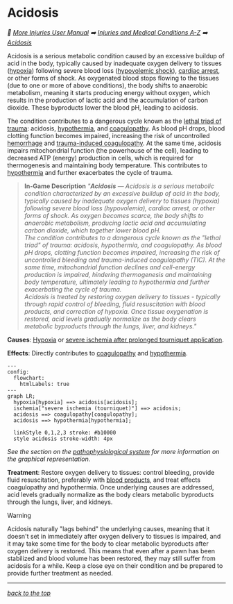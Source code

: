 # Acidosis

<!-- @generate_breadcrumb_trail {"template": "_:file_folder: {0}_", "connector": " :arrow_right: "} -->
_:file_folder: [More Injuries User Manual](/docs/wiki/README.md) :arrow_right: [Injuries and Medical Conditions A-Z](/docs/wiki/injuries-and-medical-conditions-a-z/README.md) :arrow_right: [Acidosis](/docs/wiki/injuries-and-medical-conditions-a-z/acidosis.md)_
<!-- @end_generated_block -->

Acidosis is a serious metabolic condition caused by an excessive buildup of acid in the body, typically caused by inadequate oxygen delivery to tissues ([hypoxia](#hypoxia)) following severe blood loss ([hypovolemic shock](#hypovolemic-shock)), [cardiac arrest](#cardiac-arrest), or other forms of shock. As oxygenated blood stops flowing to the tissues (due to one or more of above conditions), the body shifts to anaerobic metabolism, meaning it starts producing energy without oxygen, which results in the production of lactic acid and the accumulation of carbon dioxide. These byproducts lower the blood pH, leading to acidosis.

The condition contributes to a dangerous cycle known as the [lethal triad of trauma](#lethal-triad-of-trauma): acidosis, [hypothermia](#hypothermia), and [coagulopathy](#coagulopathy). As blood pH drops, blood clotting function becomes impaired, increasing the risk of uncontrolled [hemorrhage](#hemorrhage-spontaneous) and [trauma-induced coagulopathy](#coagulopathy). At the same time, acidosis impairs mitochondrial function (the powerhouse of the cell), leading to decreased ATP (energy) production in cells, which is required for thermogenesis and maintaining body temperature. This contributes to [hypothermia](#hypothermia) and further exacerbates the cycle of trauma.

> **In-Game Description**
> _"**Acidosis** &mdash; Acidosis is a serious metabolic condition characterized by an excessive buildup of acid in the body, typically caused by inadequate oxygen delivery to tissues (hypoxia) following severe blood loss (hypovolemia), cardiac arrest, or other forms of shock. As oxygen becomes scarce, the body shifts to anaerobic metabolism, producing lactic acid and accumulating carbon dioxide, which together lower blood pH.  
> The condition contributes to a dangerous cycle known as the "lethal triad" of trauma: acidosis, hypothermia, and coagulopathy. As blood pH drops, clotting function becomes impaired, increasing the risk of uncontrolled bleeding and trauma-induced coagulopathy (TIC). At the same time, mitochondrial function declines and cell-energy production is impaired, hindering thermogenesis and maintaining body temperature, ultimately leading to hypothermia and further exacerbating the cycle of trauma.  
> Acidosis is treated by restoring oxygen delivery to tissues - typically through rapid control of bleeding, fluid resuscitation with blood products, and correction of hypoxia. Once tissue oxygenation is restored, acid levels gradually normalize as the body clears metabolic byproducts through the lungs, liver, and kidneys."_

**Causes**: [Hypoxia](#hypoxia) or [severe ischemia after prolonged tourniquet application](#ischemia-tourniquet).

**Effects**: Directly contributes to [coagulopathy](#coagulopathy) and [hypothermia](#hypothermia).

```mermaid
---
config:
  flowchart:
    htmlLabels: true
---
graph LR;
  hypoxia[hypoxia] ==> acidosis[acidosis];
  ischemia["severe ischemia (tourniquet)"] ==> acidosis;
  acidosis ==> coagulopathy[coagulopathy];
  acidosis ==> hypothermia[hypothermia];

  linkStyle 0,1,2,3 stroke: #b10000
  style acidosis stroke-width: 4px
```

*See the section on the [pathophysiological system](#pathophysiological-system) for more information on the graphical representation.*

**Treatment**: Restore oxygen delivery to tissues: control bleeding, provide fluid resuscitation, preferably with [blood products](#blood-bag), and treat effects coagulopathy and hypothermia. Once underlying causes are addressed, acid levels gradually normalize as the body clears metabolic byproducts through the lungs, liver, and kidneys.

> [!WARNING]
> Acidosis naturally "lags behind" the underlying causes, meaning that it doesn't set in immediately after oxygen delivery to tissues is impaired, and it may take some time for the body to clear metabolic byproducts after oxygen delivery is restored. This means that even after a pawn has been stabilized and blood volume has been restored, they may still suffer from acidosis for a while. Keep a close eye on their condition and be prepared to provide further treatment as needed.

<!-- @generate_link_to_top {"template": "---\n_[back to the top]({1})_"} -->
---
_[back to the top](#acidosis)_
<!-- @end_generated_block -->
